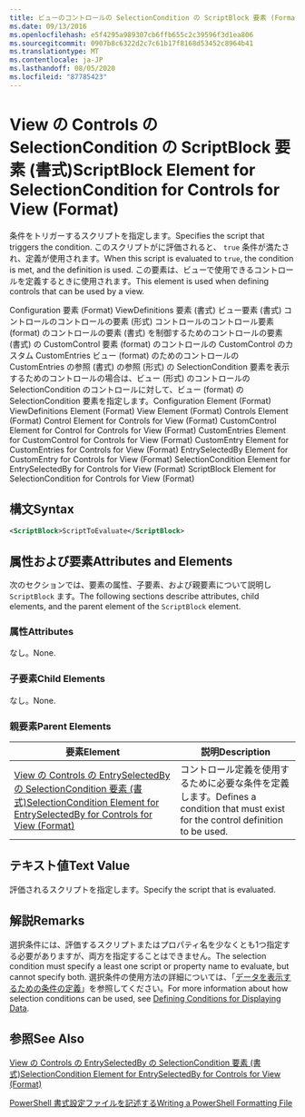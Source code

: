 ```yaml
---
title: ビューのコントロールの SelectionCondition の ScriptBlock 要素 (Format) |Microsoft Docs
ms.date: 09/13/2016
ms.openlocfilehash: e5f4295a989307cb6ffb655c2c39596f3d1ea806
ms.sourcegitcommit: 0907b8c6322d2c7c61b17f8168d53452c8964b41
ms.translationtype: MT
ms.contentlocale: ja-JP
ms.lasthandoff: 08/05/2020
ms.locfileid: "87785423"
---
```

# <a name="scriptblock-element-for-selectioncondition-for-controls-for-view-format"></a><span data-ttu-id="d7d99-102">View の Controls の SelectionCondition の ScriptBlock 要素 (書式)</span><span class="sxs-lookup"><span data-stu-id="d7d99-102">ScriptBlock Element for SelectionCondition for Controls for View (Format)</span></span>

<span data-ttu-id="d7d99-103">条件をトリガーするスクリプトを指定します。</span><span class="sxs-lookup"><span data-stu-id="d7d99-103">Specifies the script that triggers the condition.</span></span> <span data-ttu-id="d7d99-104">このスクリプトがに評価されると、 `true` 条件が満たされ、定義が使用されます。</span><span class="sxs-lookup"><span data-stu-id="d7d99-104">When this script is evaluated to `true`, the condition is met, and the definition is used.</span></span> <span data-ttu-id="d7d99-105">この要素は、ビューで使用できるコントロールを定義するときに使用されます。</span><span class="sxs-lookup"><span data-stu-id="d7d99-105">This element is used when defining controls that can be used by a view.</span></span>

<span data-ttu-id="d7d99-106">Configuration 要素 (Format) ViewDefinitions 要素 (書式) ビュー要素 (書式) コントロールのコントロールの要素 (形式) コントロールのコントロール要素 (format) のコントロールの要素 (書式) を制御するためのコントロールの要素 (書式) の CustomControl 要素 (format) のコントロールの CustomControl のカスタム CustomEntries ビュー (format) のためのコントロールの CustomEntries の参照 (書式) の参照 (形式) の SelectionCondition 要素を表示するためのコントロールの場合は、ビュー (形式) のコントロールの SelectionCondition のコントロールに対して、ビュー (format) の SelectionCondition 要素を指定します。</span><span class="sxs-lookup"><span data-stu-id="d7d99-106">Configuration Element (Format) ViewDefinitions Element (Format) View Element (Format) Controls Element (Format) Control Element for Controls for View (Format) CustomControl Element for Control for Controls for View (Format) CustomEntries Element for CustomControl for Controls for View (Format) CustomEntry Element for CustomEntries for Controls for View (Format) EntrySelectedBy Element for CustomEntry for Controls for View (Format) SelectionCondition Element for EntrySelectedBy for Controls for View (Format) ScriptBlock Element for SelectionCondition for Controls for View (Format)</span></span>

## <a name="syntax"></a><span data-ttu-id="d7d99-107">構文</span><span class="sxs-lookup"><span data-stu-id="d7d99-107">Syntax</span></span>

```xml
<ScriptBlock>ScriptToEvaluate</ScriptBlock>
```

## <a name="attributes-and-elements"></a><span data-ttu-id="d7d99-108">属性および要素</span><span class="sxs-lookup"><span data-stu-id="d7d99-108">Attributes and Elements</span></span>

<span data-ttu-id="d7d99-109">次のセクションでは、要素の属性、子要素、および親要素について説明し `ScriptBlock` ます。</span><span class="sxs-lookup"><span data-stu-id="d7d99-109">The following sections describe attributes, child elements, and the parent element of the `ScriptBlock` element.</span></span>

### <a name="attributes"></a><span data-ttu-id="d7d99-110">属性</span><span class="sxs-lookup"><span data-stu-id="d7d99-110">Attributes</span></span>

<span data-ttu-id="d7d99-111">なし。</span><span class="sxs-lookup"><span data-stu-id="d7d99-111">None.</span></span>

### <a name="child-elements"></a><span data-ttu-id="d7d99-112">子要素</span><span class="sxs-lookup"><span data-stu-id="d7d99-112">Child Elements</span></span>

<span data-ttu-id="d7d99-113">なし。</span><span class="sxs-lookup"><span data-stu-id="d7d99-113">None.</span></span>

### <a name="parent-elements"></a><span data-ttu-id="d7d99-114">親要素</span><span class="sxs-lookup"><span data-stu-id="d7d99-114">Parent Elements</span></span>

|<span data-ttu-id="d7d99-115">要素</span><span class="sxs-lookup"><span data-stu-id="d7d99-115">Element</span></span>|<span data-ttu-id="d7d99-116">説明</span><span class="sxs-lookup"><span data-stu-id="d7d99-116">Description</span></span>|
|-------------|-----------------|
|[<span data-ttu-id="d7d99-117">View の Controls の EntrySelectedBy の SelectionCondition 要素 (書式)</span><span class="sxs-lookup"><span data-stu-id="d7d99-117">SelectionCondition Element for EntrySelectedBy for Controls for View (Format)</span></span>](./selectioncondition-element-for-entryselectedby-for-controls-for-view-format.md)|<span data-ttu-id="d7d99-118">コントロール定義を使用するために必要な条件を定義します。</span><span class="sxs-lookup"><span data-stu-id="d7d99-118">Defines a condition that must exist for the control definition to be used.</span></span>|

## <a name="text-value"></a><span data-ttu-id="d7d99-119">テキスト値</span><span class="sxs-lookup"><span data-stu-id="d7d99-119">Text Value</span></span>

<span data-ttu-id="d7d99-120">評価されるスクリプトを指定します。</span><span class="sxs-lookup"><span data-stu-id="d7d99-120">Specify the script that is evaluated.</span></span>

## <a name="remarks"></a><span data-ttu-id="d7d99-121">解説</span><span class="sxs-lookup"><span data-stu-id="d7d99-121">Remarks</span></span>

<span data-ttu-id="d7d99-122">選択条件には、評価するスクリプトまたはプロパティ名を少なくとも1つ指定する必要がありますが、両方を指定することはできません。</span><span class="sxs-lookup"><span data-stu-id="d7d99-122">The selection condition must specify a least one script or property name to evaluate, but cannot specify both.</span></span> <span data-ttu-id="d7d99-123">選択条件の使用方法の詳細については、「[データを表示するための条件の定義](./defining-conditions-for-displaying-data.md)」を参照してください。</span><span class="sxs-lookup"><span data-stu-id="d7d99-123">For more information about how selection conditions can be used, see [Defining Conditions for Displaying Data](./defining-conditions-for-displaying-data.md).</span></span>

## <a name="see-also"></a><span data-ttu-id="d7d99-124">参照</span><span class="sxs-lookup"><span data-stu-id="d7d99-124">See Also</span></span>

[<span data-ttu-id="d7d99-125">View の Controls の EntrySelectedBy の SelectionCondition 要素 (書式)</span><span class="sxs-lookup"><span data-stu-id="d7d99-125">SelectionCondition Element for EntrySelectedBy for Controls for View (Format)</span></span>](./selectioncondition-element-for-entryselectedby-for-controls-for-view-format.md)

[<span data-ttu-id="d7d99-126">PowerShell 書式設定ファイルを記述する</span><span class="sxs-lookup"><span data-stu-id="d7d99-126">Writing a PowerShell Formatting File</span></span>](./writing-a-powershell-formatting-file.md)
